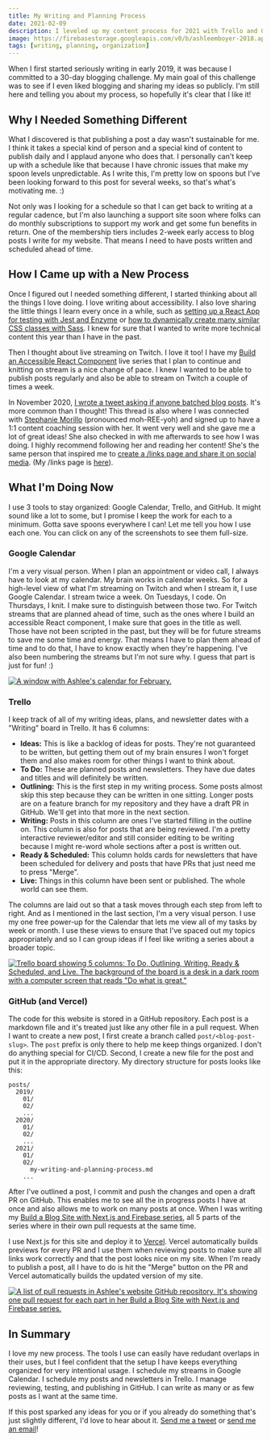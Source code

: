 ```yaml
---
title: My Writing and Planning Process
date: 2021-02-09
description: I leveled up my content process for 2021 with Trello and GitHub Pull Requests.
image: https://firebasestorage.googleapis.com/v0/b/ashleemboyer-2018.appspot.com/o/headers%2F2021%2F01%2FNextFirebasePart1.png?alt=media&token=05dc0570-ae65-4ea5-87e9-3742348bd5ff
tags: [writing, planning, organization]
---
```


When I first started seriously writing in early 2019, it was because I committed to a 30-day blogging challenge. My main goal of this challenge was to see if I even liked blogging and sharing my ideas so publicly. I'm still here and telling you about my process, so hopefully it's clear that I like it!

## Why I Needed Something Different

What I discovered is that publishing a post a day wasn't sustainable for me. I think it takes a special kind of person and a special kind of content to publish daily and I applaud anyone who does that. I personally can't keep up with a schedule like that because I have chronic issues that make my spoon levels unpredictable. As I write this, I'm pretty low on spoons but I've been looking forward to this post for several weeks, so that's what's motivating me. :)

Not only was I looking for a schedule so that I can get back to writing at a regular cadence, but I'm also launching a support site soon where folks can do monthly subscriptions to support my work and get some fun benefits in return. One of the membership tiers includes 2-week early access to blog posts I write for my website. That means I need to have posts written and scheduled ahead of time.

## How I Came up with a New Process

Once I figured out I needed something different, I started thinking about all the things I love doing. I love writing about accessibility. I also love sharing the little things I learn every once in a while, such as [setting up a React App for testing with Jest and Enzyme](/set-up-a-react-app-for-testing-with-jest-and-enzyme) or [how to dynamically create many similar CSS classes with Sass](/how-to-dynamically-create-many-similar-css-classes-with-sass). I knew for sure that I wanted to write more technical content this year than I have in the past.

Then I thought about live streaming on Twitch. I love it too! I have my [Build an Accessible React Component](/series/build-an-accessible-react-component) live series that I plan to continue and knitting on stream is a nice change of pace. I knew I wanted to be able to publish posts regularly and also be able to stream on Twitch a couple of times a week.

In November 2020, [I wrote a tweet asking if anyone batched blog posts](https://twitter.com/AshleeMBoyer/status/1331636783768096770). It's more common than I thought! This thread is also where I was connected with [Stephanie Morillo](https://twitter.com/radiomorillo) (pronounced moh-REE-yoh) and signed up to have a 1:1 content coaching session with her. It went very well and she gave me a lot of great ideas! She also checked in with me afterwards to see how I was doing. I highly recommend following her and reading her content! She's the same person that inspired me to [create a /links page and share it on social media](https://twitter.com/AshleeMBoyer/status/1345569348652568576). (My /links page is [here](/links)).

## What I'm Doing Now

I use 3 tools to stay organized: Google Calendar, Trello, and GitHub. It might sound like a lot to some, but I promise I keep the work for each to a minimum. Gotta save spoons everywhere I can! Let me tell you how I use each one. You can click on any of the screenshots to see them full-size.

### Google Calendar

I'm a very visual person. When I plan an appointment or video call, I always have to look at my calendar. My brain works in calendar weeks. So for a high-level view of what I'm streaming on Twitch and when I stream it, I use Google Calendar. I stream twice a week. On Tuesdays, I code. On Thursdays, I knit. I make sure to distinguish between those two. For Twitch streams that are planned ahead of time, such as the ones where I build an accessible React component, I make sure that goes in the title as well. Those have not been scripted in the past, but they will be for future streams to save me some time and energy. That means I have to plan them ahead of time and to do that, I have to know exactly when they're happening. I've also been numbering the streams but I'm not sure why. I guess that part is just for fun! :)

[![A window with Ashlee's calendar for February.](https://firebasestorage.googleapis.com/v0/b/ashleemboyer-2018.appspot.com/o/images%2F2021%2F02%2Fmy-writing-and-planning-process%2FCleanShot%202021-02-11%20at%2023.50.42.png?alt=media&token=a564af5c-987e-4f23-a640-9690c862e3e1)](https://firebasestorage.googleapis.com/v0/b/ashleemboyer-2018.appspot.com/o/images%2F2021%2F02%2Fmy-writing-and-planning-process%2FCleanShot%202021-02-11%20at%2023.50.42.png?alt=media&token=a564af5c-987e-4f23-a640-9690c862e3e1)

### Trello

I keep track of all of my writing ideas, plans, and newsletter dates with a "Writing" board in Trello. It has 6 columns:

- **Ideas:** This is like a backlog of ideas for posts. They're not guaranteed to be written, but getting them out of my brain ensures I won't forget them and also makes room for other things I want to think about.
- **To Do:** These are planned posts and newsletters. They have due dates and titles and will definitely be written.
- **Outlining:** This is the first step in my writing process. Some posts almost skip this step because they can be written in one sitting. Longer posts are on a feature branch for my repository and they have a draft PR in GitHub. We'll get into that more in the next section.
- **Writing:** Posts in this column are ones I've started filling in the outline on. This column is also for posts that are being reviewed. I'm a pretty interactive reviewer/editor and still consider editing to be writing because I might re-word whole sections after a post is written out.
- **Ready & Scheduled:** This column holds cards for newsletters that have been scheduled for delivery and posts that have PRs that just need me to press "Merge".
- **Live:** Things in this column have been sent or published. The whole world can see them.

The columns are laid out so that a task moves through each step from left to right. And as I mentioned in the last section, I'm a very visual person. I use my one free power-up for the Calendar that lets me view all of my tasks by week or month. I use these views to ensure that I've spaced out my topics appropriately and so I can group ideas if I feel like writing a series about a broader topic.

[![Trello board showing 5 columns: To Do, Outlining, Writing, Ready & Scheduled, and Live. The background of the board is a desk in a dark room with a computer screen that reads "Do what is great."](https://firebasestorage.googleapis.com/v0/b/ashleemboyer-2018.appspot.com/o/images%2F2021%2F02%2Fmy-writing-and-planning-process%2FCleanShot%202021-02-08%20at%2022.23.46.png?alt=media&token=73366deb-df54-475c-b391-3f0bb59e4e2b)](https://firebasestorage.googleapis.com/v0/b/ashleemboyer-2018.appspot.com/o/images%2F2021%2F02%2Fmy-writing-and-planning-process%2FCleanShot%202021-02-08%20at%2022.23.46.png?alt=media&token=73366deb-df54-475c-b391-3f0bb59e4e2b)

### GitHub (and Vercel)

The code for this website is stored in a GitHub repository. Each post is a markdown file and it's treated just like any other file in a pull request. When I want to create a new post, I first create a branch called `post/<blog-post-slug>`. The `post` prefix is only there to help me keep things organized. I don't do anything special for CI/CD. Second, I create a new file for the post and put it in the appropriate directory. My directory structure for posts looks like this:

```
posts/
  2019/
    01/
    02/
    ...
  2020/
    01/
    02/
    ...
  2021/
    01/
    02/
      my-writing-and-planning-process.md
    ...
```

After I've outlined a post, I commit and push the changes and open a draft PR on GitHub. This enables me to see all the in progress posts I have at once and also allows me to work on many posts at once. When I was writing my [Build a Blog Site with Next.js and Firebase series](/series/nextjs-firebase-blog), all 5 parts of the series where in their own pull requests at the same time.

I use Next.js for this site and deploy it to [Vercel](https://vercel.com). Vercel automatically builds previews for every PR and I use them when reviewing posts to make sure all links work correctly and that the post looks nice on my site. When I'm ready to publish a post, all I have to do is hit the "Merge" button on the PR and Vercel automatically builds the updated version of my site.

[![A list of pull requests in Ashlee's website GitHub repository. It's showing one pull request for each part in her Build a Blog Site with Next.js and Firebase series.](https://firebasestorage.googleapis.com/v0/b/ashleemboyer-2018.appspot.com/o/images%2F2021%2F02%2Fmy-writing-and-planning-process%2FCleanShot%202021-01-03%20at%2019.13.14.png?alt=media&token=325f2884-65c0-4128-afbc-8c3eba7385cd)](https://firebasestorage.googleapis.com/v0/b/ashleemboyer-2018.appspot.com/o/images%2F2021%2F02%2Fmy-writing-and-planning-process%2FCleanShot%202021-01-03%20at%2019.13.14.png?alt=media&token=325f2884-65c0-4128-afbc-8c3eba7385cd)

## In Summary

I love my new process. The tools I use can easily have redudant overlaps in their uses, but I feel confident that the setup I have keeps everything organized for very intentional usage. I schedule my streams in Google Calendar. I schedule my posts and newsletters in Trello. I manage reviewing, testing, and publishing in GitHub. I can write as many or as few posts as I want at the same time.

If this post sparked any ideas for you or if you already do something that's just slightly different, I'd love to hear about it. [Send me a tweet](https://twitter.com/ashleemboyer) or [send me an email](mailto:hello@ashleemboyer.com)!
